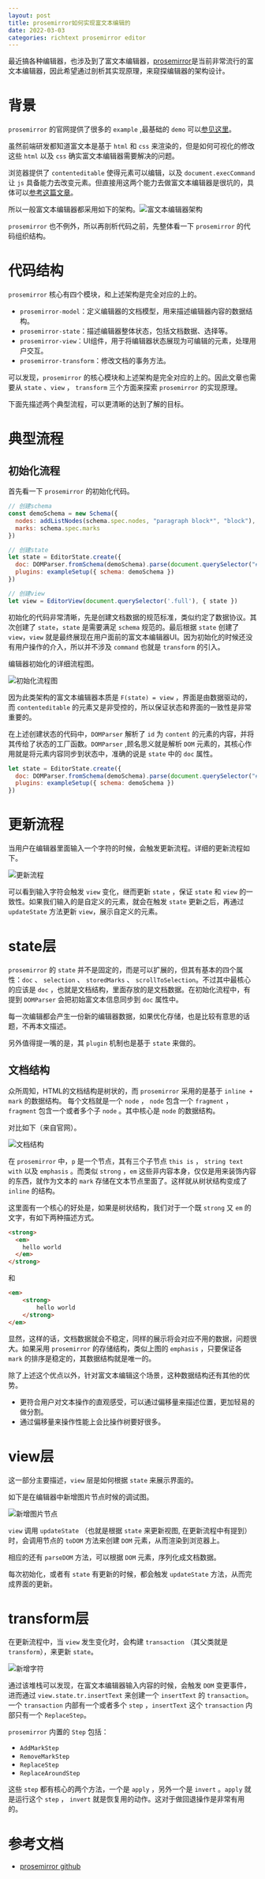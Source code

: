 ```yaml
---
layout: post
title: prosemirror如何实现富文本编辑的
date: 2022-03-03
categories: richtext prosemirror editor
---
```


最近搞各种编辑器，也涉及到了富文本编辑器，[prosemirror](https://prosemirror.net/)是当前非常流行的富文本编辑器，因此希望通过剖析其实现原理，来窥探编辑器的架构设计。

# 背景
`prosemirror` 的官网提供了很多的 `example` ,最基础的 `demo` 可以[参见这里](https://glitch.com/edit/#!/maple-probable-song?path=index.js%3A1%3A0)。

虽然前端研发都知道富文本是基于 `html` 和 `css` 来渲染的，但是如何可视化的修改这些 `html` 以及 `css` 确实富文本编辑器需要解决的问题。

浏览器提供了 `contenteditable` 使得元素可以编辑，以及 `document.execCommand` 让 `js` 具备能力去改变元素。但直接用这两个能力去做富文本编辑器是很坑的，具体可以[参考这篇文章](https://zhuanlan.zhihu.com/p/123341288)。

所以一般富文本编辑器都采用如下的架构。![富文本编辑器架构](/img/prosemirror-1.png)

`prosemirror` 也不例外，所以再剖析代码之前，先整体看一下 `prosemirror` 的代码组织结构。

# 代码结构

`prosemirror` 核心有四个模块，和上述架构是完全对应的上的。

- `prosemirror-model`：定义编辑器的文档模型，用来描述编辑器内容的数据结构。
- `prosemirror-state`：描述编辑器整体状态，包括文档数据、选择等。
- `prosemirror-view`：UI组件，用于将编辑器状态展现为可编辑的元素，处理用户交互。
- `prosemirror-transform`：修改文档的事务方法。

可以发现，`prosemirror` 的核心模块和上述架构是完全对应的上的。因此文章也需要从 `state` 、`view` ， `transform` 三个方面来探索 `prosemirror` 的实现原理。

下面先描述两个典型流程，可以更清晰的达到了解的目标。

# 典型流程

## 初始化流程

首先看一下 `prosemirror` 的初始化代码。

```js
// 创建schema
const demoSchema = new Schema({
  nodes: addListNodes(schema.spec.nodes, "paragraph block*", "block"),
  marks: schema.spec.marks
})

// 创建state
let state = EditorState.create({
  doc: DOMParser.fromSchema(demoSchema).parse(document.querySelector("#content")),
  plugins: exampleSetup({ schema: demoSchema })
})

// 创建view
let view = EditorView(document.querySelector('.full'), { state })
```

初始化的代码非常清晰，先是创建文档数据的规范标准，类似约定了数据协议。其次创建了 `state`，`state` 是需要满足 `schema` 规范的。最后根据 `state` 创建了 `view`，`view` 就是最终展现在用户面前的富文本编辑器UI。因为初始化的时候还没有用户操作的介入，所以并不涉及 `command` 也就是 `transform` 的引入。

编辑器初始化的详细流程图。

![初始化流程图](https://pblk.bytedance.com/svg/AqWiAibCpYn8p2jHS4t9BCalKaWiLd3bAa0IzyrFISq12VkY20UN99QaWeI3KOJ3CbFBGQ9XN5ok2hfs2hvM2ayxPZ_TlIiuEICrDv7B5oJeQgLGb5fIMfG7LHHifV1imSvdlUkAmOgW6a0MS0LZKny6LmzI0r4EifWh39TiIduoYeAYrBoKr2ANrEBaucTJTZxjd-7YxulGFNlBisaRdlLFUh9x6q8NmX40)

因为此类架构的富文本编辑器本质是 `F(state) = view` ，界面是由数据驱动的，而 `contenteditable` 的元素又是非受控的，所以保证状态和界面的一致性是非常重要的。

在上述创建状态的代码中，`DOMParser` 解析了 `id` 为 `content` 的元素的内容，并将其传给了状态的工厂函数。`DOMParser` ,顾名思义就是解析 `DOM` 元素的，其核心作用就是将元素内容同步到状态中，准确的说是 `state` 中的 `doc` 属性。

```js
let state = EditorState.create({
  doc: DOMParser.fromSchema(demoSchema).parse(document.querySelector("#content")),
  plugins: exampleSetup({ schema: demoSchema })
})
```

# 更新流程

当用户在编辑器里面输入一个字符的时候，会触发更新流程。详细的更新流程如下。

![更新流程](https://pblk.bytedance.com/svg/PP2xJiCm58PtFyLv0LuW0mki5eEZx8VO9PQAOzcdhRepL0AfL48CP8U5eGD2AELnweQDLo1Mh5x4-ft_elDRTAHBRT4G55hD03qKp1vHGKWgOd62UItLE69-WdE7ncD9kZRnc3DMmDav51beembaVGlrjLTkgjp-qZMhyFWU5klBAmuN5PeRzVlzyFFs6fOhfr3sUA3Rzdwx-KoHUGPXqOHDspLVeNtgNkxeqCtobEqKJPn95f61rDuYbHKSYqNAGsl7S_WNqzjspSVkUUtZ58EQPz2_e4Tpa4Z8UDAbEf7QJJ_eODe_Ex4oxZcDMyyqLGVD7m00)

可以看到输入字符会触发 `view` 变化，继而更新 `state` ，保证 `state` 和 `view` 的一致性。如果我们输入的是自定义的元素，就会在触发 `state` 更新之后，再通过 `updateState` 方法更新 `view`，展示自定义的元素。

# state层

`prosemirror` 的 `state` 并不是固定的，而是可以扩展的，但其有基本的四个属性：`doc` 、 `selection` 、 `storedMarks` 、 `scrollToSelection`。不过其中最核心的应该是 `doc` ，也就是文档结构，里面存放的是文档数据。在初始化流程中，有提到 `DOMParser` 会把初始富文本信息同步到 `doc` 属性中。

每一次编辑都会产生一份新的编辑器数据，如果优化存储，也是比较有意思的话题，不再本文描述。

另外值得提一嘴的是，其 `plugin` 机制也是基于 `state` 来做的。

## 文档结构
众所周知，HTML的文档结构是树状的，而 `prosemirror` 采用的是基于 `inline + mark` 的数据结构。
每个文档就是一个 `node` ， `node` 包含一个 `fragment` ，`fragment` 包含一个或者多个子 `node` 。其中核心是 `node` 的数据结构。

对比如下（来自官网）。

![文档结构](/img/prosemirror_doc_structure.png)

在 `prosemirror` 中，`p` 是一个节点，其有三个子节点 `this is` ， `string text with` 以及 `emphasis` 。而类似 `strong` ，`em` 这些非内容本身，仅仅是用来装饰内容的东西，就作为文本的 `mark` 存储在文本节点里面了。这样就从树状结构变成了 `inline` 的结构。

这里面有一个核心的好处是，如果是树状结构，我们对于一个既 `strong` 又 `em` 的文字，有如下两种描述方式。

```html
<strong>
  <em>
    hello world
  </em>
</strong>
```

和

```html
<em>
    <strong>
        hello world
    </strong>
</em>
```

显然，这样的话，文档数据就会不稳定，同样的展示将会对应不用的数据，问题很大。如果采用 `prosemirror` 的存储结构，类似上图的 `emphasis` ，只要保证各 `mark` 的排序是稳定的，其数据结构就是唯一的。

除了上述这个优点以外，针对富文本编辑这个场景，这种数据结构还有其他的优势。

- 更符合用户对文本操作的直观感受，可以通过偏移量来描述位置，更加轻易的做分割。
- 通过偏移量来操作性能上会比操作树要好很多。

# view层

这一部分主要描述，`view` 层是如何根据 `state` 来展示界面的。

如下是在编辑器中新增图片节点时候的调试图。

![新增图片节点](/img/prose_image_node.png)

`view` 调用 `updateState` （也就是根据 `state` 来更新视图, 在更新流程中有提到）时，会调用节点的 `toDOM` 方法来创建 `DOM` 元素，从而渲染到浏览器上。

相应的还有 `parseDOM` 方法，可以根据 `DOM` 元素，序列化成文档数据。

每次初始化，或者有 `state` 有更新的时候，都会触发 `updateState` 方法，从而完成界面的更新。

# transform层

在更新流程中，当 `view` 发生变化时，会构建 `transaction` （其父类就是 `transform`），来更新 `state`。

![新增字符](/img/prose_add_char.png)

通过该堆栈可以发现，在富文本编辑器输入内容的时候，会触发 `DOM` 变更事件，进而通过 `view.state.tr.insertText` 来创建一个 `insertText` 的 `transaction`。一个 `transaction` 内部有一个或者多个 `step` ，`insertText` 这个 `transaction` 内部只有一个 `ReplaceStep`。

`prosemirror` 内置的 `Step` 包括：

- `AddMarkStep`
- `RemoveMarkStep`
- `ReplaceStep`
- `ReplaceAroundStep`

这些 `step` 都有核心的两个方法，一个是 `apply` ，另外一个是 `invert` 。`apply` 就是运行这个 `step` ， `invert` 就是恢复用的动作。这对于做回退操作是非常有用的。


# 参考文档
+ [prosemirror github](https://github.com/prosemirror)